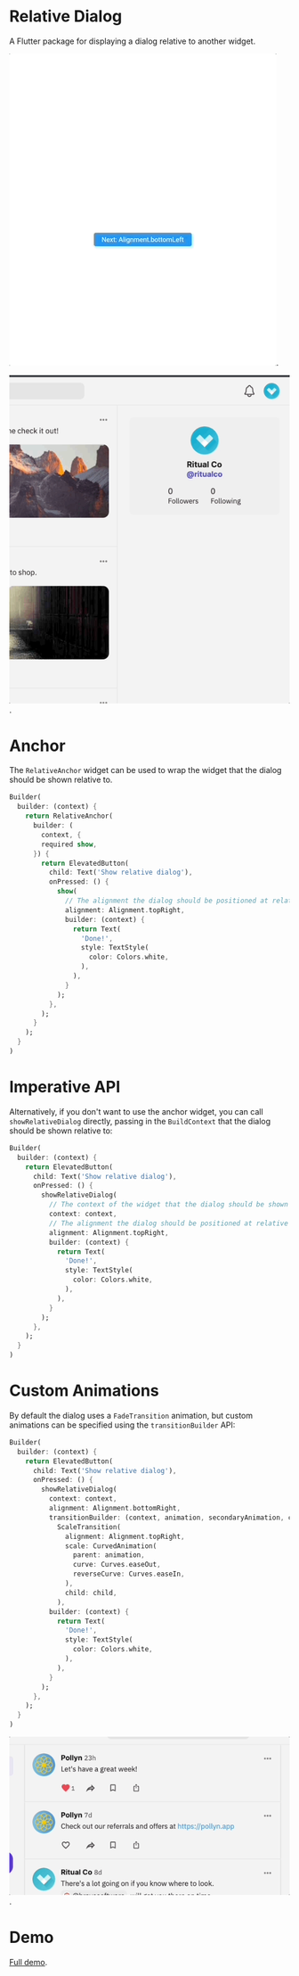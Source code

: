 # Relative Dialog

A Flutter package for displaying a dialog relative to another widget.

![Basic demo 2 gif](./demo2.gif).

![Basic demo gif](./demo.gif).

# Anchor

The `RelativeAnchor` widget can be used to wrap the widget that the dialog should be shown relative to.

```dart
Builder(
  builder: (context) {
    return RelativeAnchor(
      builder: (
        context, {
        required show,
      }) {
        return ElevatedButton(
          child: Text('Show relative dialog'),
          onPressed: () {
            show(
              // The alignment the dialog should be positioned at relative to widget that opened it.
              alignment: Alignment.topRight,
              builder: (context) {
                return Text(
                  'Done!',
                  style: TextStyle(
                    color: Colors.white,
                  ),
                ),
              }
            );
          },
        );
      }
    );
  }
)
```

# Imperative API

Alternatively, if you don't want to use the anchor widget, you can call `showRelativeDialog` directly, passing in the `BuildContext` that
the dialog should be shown relative to: 

```dart
Builder(
  builder: (context) {
    return ElevatedButton(
      child: Text('Show relative dialog'),
      onPressed: () {
        showRelativeDialog(
          // The context of the widget that the dialog should be shown relative to.
          context: context,
          // The alignment the dialog should be positioned at relative to widget that opened it.
          alignment: Alignment.topRight,
          builder: (context) {
            return Text(
              'Done!',
              style: TextStyle(
                color: Colors.white,
              ),
            ),
          }
        );
      },
    );
  }
)
```

# Custom Animations

By default the dialog uses a `FadeTransition` animation, but custom animations can be specified using the `transitionBuilder` API:

```dart
Builder(
  builder: (context) {
    return ElevatedButton(
      child: Text('Show relative dialog'),
      onPressed: () {
        showRelativeDialog(
          context: context,
          alignment: Alignment.bottomRight,
          transitionBuilder: (context, animation, secondaryAnimation, child) =>
            ScaleTransition(
              alignment: Alignment.topRight,
              scale: CurvedAnimation(
                parent: animation,
                curve: Curves.easeOut,
                reverseCurve: Curves.easeIn,
              ),
              child: child,
            ),
          builder: (context) {
            return Text(
              'Done!',
              style: TextStyle(
                color: Colors.white,
              ),
            ),
          }
        );
      },
    );
  }
)
```

![Basic demo gif](./demo3.gif).

# Demo

[Full demo](https://github.com/danReynolds/relative_dialog/blob/master/example/lib/main.dart).
